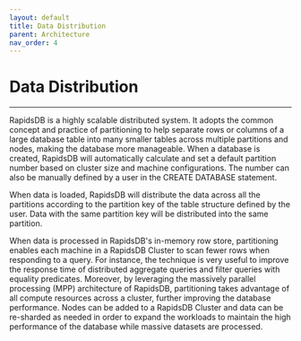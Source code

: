 ```yaml
---
layout: default
title: Data Distribution
parent: Architecture
nav_order: 4
---
```


# Data Distribution

---

RapidsDB is a highly scalable distributed system. It adopts the common concept and practice of partitioning to help separate rows or columns of a large database table into many smaller tables across multiple partitions and nodes, making the database more manageable. When a database is created, RapidsDB will automatically calculate and set a default partition number based on cluster size and machine configurations. The number can also be manually defined by a user in the CREATE DATABASE statement.

When data is loaded, RapidsDB will distribute the data across all the partitions according to the partition key of the table structure defined by the user.   Data with the same partition key will be distributed into the same partition.

When data is processed in RapidsDB's in-memory row store, partitioning enables each machine in a RapidsDB Cluster to scan fewer rows when responding to a query. For instance, the technique is very useful to improve the response time of distributed aggregate queries and filter queries with equality predicates. Moreover, by leveraging the massively parallel processing (MPP) architecture of RapidsDB, partitioning takes advantage of all compute resources across a cluster, further improving the database performance. Nodes can be added to a RapidsDB Cluster and data can be re-sharded as needed in order to expand the workloads to maintain the high performance of the database while massive datasets are processed.
